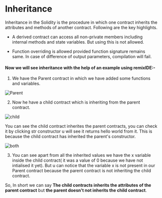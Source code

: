 # Inheritance 
Inheritance in the Solidity is the procedure in which one contract inherits the attributes and methods of another contract. Following are the key highlights.

- A derived contract can access all non-private members including internal methods and state variables. But using this is not allowed.

- Function overriding is allowed provided function signature remains same. In case of difference of output parameters, compilation will fail.

#### Now we will see inheritance with the help of an example using remixIDE:-

1) We have the Parent contract in which we have added some functions and variables.

![Parent](https://user-images.githubusercontent.com/95535448/188303511-b9bfe931-6b9a-4db9-9a88-479442794939.png)

2) Now he have a child contract which is inheriting from the parent contract. 

![child](https://user-images.githubusercontent.com/95535448/188303988-47d87d41-5b05-4875-9dd3-4a3c4e48bc42.png)

You can see the child contract inherites the parent contracts, you can check it by clicking str constructor u will see it returns hello world from it. This is because the child contract has inherited the parent's constructor.  

 ![both](https://user-images.githubusercontent.com/95535448/188304154-5ea5ca2f-cb15-468b-aef6-7d79bc1415db.png)


3) You can see apart from all the inherited values we have the x variable inside the child contract( it was a value of 0 because we have not intialised it yet). But u can notice that the variable x is not present in our Parent contract because the parent contract is not inheriting the child contract.

So, In short we can say **The child contracts inherits the attributes of the parent contract** but **the parent doesn't not inherits the child contract**.





